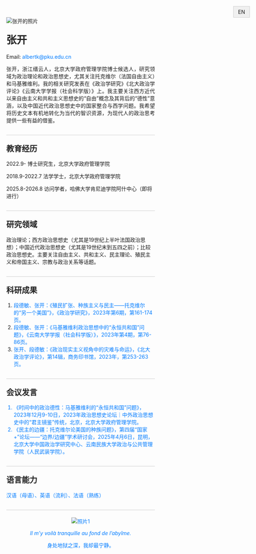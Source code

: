 <html lang="zh-CN">
<head>
  <meta charset="UTF-8" />
  <meta name="viewport" content="width=device-width, initial-scale=1.0" />
  <title>张开的个人网站</title>
  <style>
    * {
      box-sizing: border-box;
    }

    body {
      font-family: Arial, sans-serif;
      margin: 0 auto;
      padding: 20px;
      max-width: 900px;
      line-height: 1.6;
      word-break: break-word;
      color: #333;
    }

    h1, h2 {
      margin-top: 0;
      color: #222;
    }

    a {
      color: #007BFF;
      text-decoration: none;
    }

    a:hover {
      text-decoration: underline;
    }

    .intro-section {
      display: block;
      gap: 30px;
      margin-bottom: 20px;
    }

    .intro-section img {
      width: 100%
      max-width: 180px;
      height: auto;
      margin-bottom: 20px;
      display: block
    }

    .intro-text {
      text-align: justify;
    }

    .section {
      margin-top: 30px;
      border-top: 1px solid #ccc;
      padding-top: 20px;
    }

    ol, ul {
      padding-left: 20px;
    }

    .lang-toggle {
      position: fixed;
      top: 20px;
      right: 20px;
      background: #f0f0f0;
      border: 1px solid #ccc;
      padding: 6px 12px;
      cursor: pointer;
    }

    @media screen and (max-width: 768px) {
      .intro-section {
        flex-direction: column;
        align-items: center;
        text-align: center;
      }

      .intro-text {
        text-align: justify;
      }
    }
  </style>
</head>
<body>
  <div class="lang-toggle" onclick="toggleLang()">EN</div>

  <div class="intro-section">
    <img src="4b932ec969a40718bec70946dda41b86.jpeg" alt="张开的照片" />
    <div class="intro-text">
      <h1 class="zh">张开</h1>
      <h1 class="en" style="display:none">Zhang Kai</h1>
      <p>Email: <a href="mailto:albertk@pku.edu.cn">albertk@pku.edu.cn</a></p>
      <p class="zh">张开，浙江缙云人，北京大学政府管理学院博士候选人，研究领域为政治理论和政治思想史，尤其关注托克维尔（法国自由主义）和马基雅维利。我的相关研究发表在《政治学研究》《北大政治学评论》《云南大学学报（社会科学版）》上。我主要关注西方近代以来自由主义和共和主义思想史的“自由”概念及其背后的“德性”意涵，以及中国近代政治思想史中的国家整合与西学问题。我希望将历史文本有机地转化为当代的智识资源，为现代人的政治思考提供一些有益的借鉴。</p>
      <p class="en" style="display:none">Zhang Kai is a Ph.D. candidate at the School of Government, Peking University, from Jinyun, Zhejiang Province. His research focuses on political theory and the history of political thought, with particular interest in Alexis de Tocqueville (French liberalism) and Niccolò Machiavelli. His work has been published in several Chinese academic journals. He is primarily concerned with the concepts of "liberty" and "virtue" in the intellectual history of western liberalism and republicanism, as well as state integration and the reception of Western learning in modern Chinese political thought. He aims to transform historical texts into intellectual resources for the present, offering insights to contemporary political reflection.</p>
    </div>
  </div>

  <div class="section">
    <h2 class="zh">教育经历</h2>
    <h2 class="en" style="display:none">Education</h2>
    <p class="zh">2022.9- 博士研究生，北京大学政府管理学院</p>
    <p class="zh">2018.9-2022.7 法学学士，北京大学政府管理学院</p>
    <p class="zh">2025.8-2026.8 访问学者，哈佛大学肯尼迪学院阿什中心（即将进行）</p>
    <p class="en" style="display:none">2022.9– Ph.D. Student, School of Government, Peking University<br />2018.9–2022.7 LL.B., School of Government, Peking University<br />2025.8–2026.8 Visiting Ph.D. Student Fellow，Rajawali Institute for Asia Fellowship, Ash Center, Harvard Kennedy School (forthcoming)</p>
  </div>

  <div class="section">
    <h2 class="zh">研究领域</h2>
    <h2 class="en" style="display:none">Research Interests</h2>
    <p class="zh">政治理论；西方政治思想史（尤其是19世纪上半叶法国政治思想）；中国近代政治思想史（尤其是19世纪末到五四之前）；比较政治思想史。主要关注自由主义、共和主义、民主理论、殖民主义和帝国主义、宗教与政治关系等话题。</p>
    <p class="en" style="display:none">Political theory; history of Western political thought (especially the French thoughts in the first half of 19th century); modern Chinese political thought (especially from the end of 19th century to May Fourth Movement); comparative political thought. Key topics include liberalism, republicanism, democracy, colonialism and empire, and religion-politics relations.</p>
  </div>

  <div class="section">
    <h2 class="zh">科研成果</h2>
    <h2 class="en" style="display:none">Publications</h2>
    <ol>
      <li>
        <span class="zh"><a href="最终发表.pdf" target="_blank">段德敏、张开：《殖民扩张、种族主义与民主——托克维尔的“另一个美国”》，《政治学研究》，2023年第6期，第161-174页。</a></span>
        <span class="en" style="display:none"><a href="最终发表.pdf" target="_blank">Demin Duan and Kai Zhang, “Colonial Expansion, Racism, and Democracy: Tocqueville’s ‘Another America’”, CASS Journal of Political Science, no. 6, 2023, pp. 161-174.</a></span>
      </li>
      <li>
        <span class="zh"><a href="马基雅维利政治思想中的“永恒共和国”问题_段德敏.pdf" target="_blank">段德敏、张开：《马基雅维利政治思想中的“永恒共和国”问题》，《云南大学学报（社会科学版）》，2023年第4期，第76-86页。</a></span>
        <span class="en" style="display:none"><a href="马基雅维利政治思想中的“永恒共和国”问题_段德敏.pdf" target="_blank">Demin Duan and Kai Zhang, “The Problem of 'Perpetual Republic' in Machiavelli's Thought”, The Journal of Yunnan University Social Sciences Edition, no. 3, 2023, pp. 76-86.</span>
      </li>
      <li>
        <span class="zh"><a href="政治现实主义视角中的灾难与...变论时代中的政治现实主义》_张开.pdf" target="_blank">张开、段德敏：《政治现实主义视角中的灾难与命运》，《北大政治学评论》，第14辑，商务印书馆，2023年，第253-263页。</a></span>
        <span class="en" style="display:none"><a href="政治现实主义视角中的灾难与...变论时代中的政治现实主义》_张开.pdf" target="_blank">Kai Zhang and Demin Duan, “Disaster and Fortune from the Perspective of Political Realism: on Allison McQueen's Political Realism in Apocalyptic Times”, Peking University Political Science Review, vol. 14, 2023, pp. 253-263.</span>
      </li>
    </ol>
  </div>

  <div class="section">
    <h2 class="zh">会议发言</h2>
    <h2 class="en" style="display:none">Conference Presentations</h2>
    <ol>
      <li class="zh">《时间中的政治德性：马基雅维利的“永恒共和国”问题》，2023年12月9-10日，2023年政治思想史论坛｜中外政治思想史中的“君主镜鉴”传统，北京，北京大学政府管理学院。</li>
      <li class="zh">《民主的边疆：托克维尔论美国的种族问题》，第四届“国家+”论坛——“边界/边疆”学术研讨会，2025年4月6日，昆明，北京大学中国政治学研究中心、云南民族大学政治与公共管理学院（人民武装学院）。</li>
      <li class="en" style="display:none">“Political Virtues in Time: Machiavelli on ‘Perpetual Republic’”, December 9-10, 2023, 2023 Forum of Political Thoughts | The Tradition of “Mirror for Princes” in the History of Chinese and Foreign Political Thoughts, Peking University School of Government.</li>
      <li class="en" style="display:none">“The Frontier of Democracy: Tocqueville on the Problem of Race in America”, April 6, 2025, the Fourth “State+” Forum — Academic Workshop on “Boundary/Frontier”, Yunnan, co-hosted by the Center for Chinese Political Studies at Peking University and the School of Politics and Public Administration at Yunnan Minzu University.</li>
    </ol>
  </div>

  <div class="section">
    <h2 class="zh">语言能力</h2>
    <h2 class="en" style="display:none">Languages</h2>
    <p class="zh">汉语（母语）、英语（流利）、法语（熟练）</p>
    <p class="en" style="display:none">Chinese (native), English (fluent), French (proficient)</p>
  </div>

  <div class="section" style="text-align: center;">
        <img src="rs=w-800,cg-true.webp" alt="照片1" />
        <p style="font-style: italic;">Il m’y voilà tranquille au fond de l’abyîme.</p>
        <p>身处地狱之深，我却最宁静。</p>
    </div>

  <script>
    function toggleLang() {
      const zhElements = document.querySelectorAll('.zh');
      const enElements = document.querySelectorAll('.en');
      zhElements.forEach(el => el.style.display = el.style.display === 'none' ? '' : 'none');
      enElements.forEach(el => el.style.display = el.style.display === 'none' ? '' : 'none');

      const toggleBtn = document.querySelector('.lang-toggle');
      toggleBtn.innerText = toggleBtn.innerText === 'EN' ? '中文' : 'EN';
    }
  </script>
</body>
</html>
